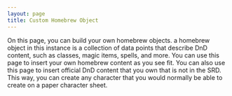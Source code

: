 ```yaml
---
layout: page
title: Custom Homebrew Object
---
```


On this page, you can build your own homebrew objects. a homebrew object in this instance is a collection of data points that describe DnD content, such as classes, magic items, spells, and more. You can use this page to insert your own homebrew content as you see fit. You can also use this page to insert official DnD content that you own that is not in the SRD. This way, you can create any character that you would normally be able to create on a paper character sheet.

<h2 is="homebrew-object-form-heading"></h2>

<script type="module" src="{{ '/assets/js//load-globals.js' | relative_url }}"></script>

<script type="module">
    import { loadPage } from "{{ '/assets/js//load-page.js' | relative_url }}";
    loadPage();
</script>

<script type="module" src="{{ '/assets/js//import-custom-elements.js' | relative_url }}"></script>

<script type="module" src="{{ '/assets/js//homebrew/load-form.js' | relative_url }}"></script>
